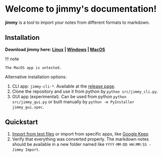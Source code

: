 # Welcome to jimmy's documentation!

**jimmy** is a tool to import your notes from different formats to markdown.

## Installation

**Download jimmy here: [Linux](https://github.com/marph91/jimmy/releases/latest/download/jimmy-cli-linux) | [Windows](https://github.com/marph91/jimmy/releases/latest/download/jimmy-cli-windows.exe) | [MacOS](https://github.com/marph91/jimmy/releases/latest/download/jimmy-cli-darwin)**

!!! note

    The MacOS app is untested.

Alternative installation options:

1. CLI app: `jimmy-cli-*`. Available at the [release page](https://github.com/marph91/jimmy/releases/latest).
2. Clone the repository and use it from python by `python src/jimmy_cli.py`.
3. GUI app (experimental). Can be used from python `python src/jimmy_gui.py` or built manually by `python -m PyInstaller jimmy_gui.spec`.

## Quickstart

1. [Import from text files](./formats/default.md) or import from specific apps, like [Google Keep](./formats/google_keep.md)
2. Verify that everything was converted properly. The markdown notes should be available in a new folder named like `YYYY-MM-DD HH:MM:SS - Jimmy Import`.
